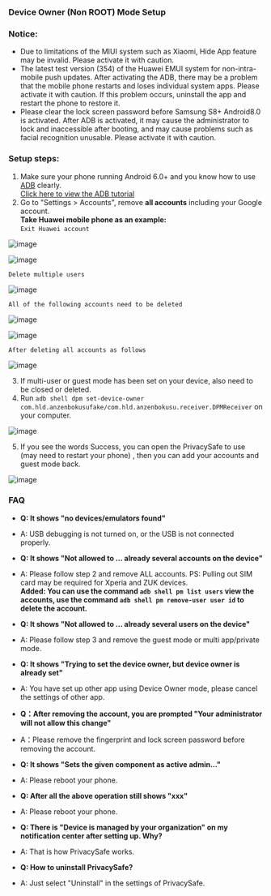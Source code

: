 ### Device Owner (Non ROOT) Mode Setup

### Notice:
- Due to limitations of the MIUI system such as Xiaomi, Hide App feature may be invalid. Please activate it with caution.
- The latest test version (354) of the Huawei EMUI system for non-intra-mobile push updates. After activating the ADB, there may be a problem that the mobile phone restarts and loses individual system apps. Please activate it with caution. If this problem occurs, uninstall the app and restart the phone to restore it.
- Please clear the lock screen password before Samsung S8+ Android8.0 is activated. After ADB is activated, it may cause the administrator to lock and inaccessible after booting, and may cause problems such as facial recognition unusable. Please activate it with caution.

### Setup steps:
1. Make sure your phone running Android  6.0+ and you know how to use [ADB](https://www.xda-developers.com/install-adb-windows-macos-linux/) clearly. 
</br>[Click here to view the ADB tutorial](https://www.xda-developers.com/install-adb-windows-macos-linux/)
2. Go to "Settings > Accounts", remove **all accounts** including your Google account.
</br>**Take Huawei mobile phone as an example:**
</br>` Exit Huawei account `

![image](https://github.com/kaku2015/PrivacySafeFakeDocs/blob/master/images/delete_account_1.jpg)

![image](https://github.com/kaku2015/PrivacySafeFakeDocs/blob/master/images/delete_account_2.jpg)

` Delete multiple users `

![image](https://github.com/kaku2015/PrivacySafeFakeDocs/blob/master/images/delete_account_3.jpg)

` All of the following accounts need to be deleted `

![image](https://github.com/kaku2015/PrivacySafeFakeDocs/blob/master/images/delete_account_4.jpg)

![image](https://github.com/kaku2015/PrivacySafeFakeDocs/blob/master/images/delete_account_5.jpg)

` After deleting all accounts as follows `

![image](https://github.com/kaku2015/PrivacySafeFakeDocs/blob/master/images/delete_account_6.jpg)

3. If multi-user or guest mode has been set on your device, also need to be closed or deleted.
4. Run ```adb shell dpm set-device-owner com.hld.anzenbokusufake/com.hld.anzenbokusu.receiver.DPMReceiver``` on your computer.

![image](https://github.com/kaku2015/PrivacySafeFakeDocs/blob/master/images/cmd_1.png)

5. If you see the words Success, you can open the PrivacySafe to use (may need to restart your phone) , then you can add your accounts and guest mode back.

![image](https://github.com/kaku2015/PrivacySafeFakeDocs/blob/master/images/cmd_2.png)

### FAQ

- **Q: It shows "no devices/emulators found"**
- A: USB debugging is not turned on, or the USB is not connected properly.

- **Q: It shows "Not allowed to ... already several accounts on the device"**
- A: Please follow step 2 and remove ALL accounts. PS: Pulling out SIM card may be required for Xperia and ZUK devices.
</br>**Added: You can use the command ```adb shell pm list users``` view the accounts, use the command ```adb shell pm remove-user user id``` to delete the account.**

- **Q: It shows "Not allowed to ... already several users on the device"**
- A: Please follow step 3 and remove the guest mode or multi app/private mode.

- **Q: It shows "Trying to set the device owner, but device owner is already set"**
- A: You have set up other app using Device Owner mode, please cancel the settings of other app.

- **Q：After removing the account, you are prompted "Your administrator will not allow this change"**
- A：Please remove the fingerprint and lock screen password before removing the account.

- **Q: It shows "Sets the given component as active admin..."**
- A: Please reboot your phone.

- **Q: After all the above operation still shows "xxx"**
- A: Please reboot your phone.

- **Q: There is "Device is managed by your organization" on my notification center after setting up. Why?**
- A: That is how PrivacySafe works.

- **Q: How to uninstall PrivacySafe?**
- A: Just select "Uninstall" in the settings of PrivacySafe.


